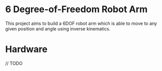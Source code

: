 # 6 Degree-of-Freedom Robot Arm
This project aims to build a 6DOF robot arm which is able to move to any given position and angle using inverse kinematics.

# Hardware
// TODO